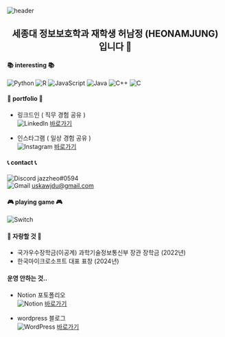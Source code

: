 
![header](https://capsule-render.vercel.app/api?type=waving&color=timeGradient&height=200&section=header&text=허남정's%20GitHub&fontSize=50&fontColor=black)


<h2 align="center"> 세종대 정보보호학과 재학생 허남정 (HEONAMJUNG) 입니다 👋 </h2>


#### <b>📚 interesting  📚 </b>  
![Python](https://img.shields.io/badge/python-3670A0?style=for-the-badge&logo=python&logoColor=ffdd54)
![R](https://img.shields.io/badge/r-%23276DC3.svg?style=for-the-badge&logo=r&logoColor=white)
![JavaScript](https://img.shields.io/badge/javascript-%23323330.svg?style=for-the-badge&logo=javascript&logoColor=%23F7DF1E)
![Java](https://img.shields.io/badge/java-%23ED8B00.svg?style=for-the-badge&logo=openjdk&logoColor=white)
![C++](https://img.shields.io/badge/c++-%2300599C.svg?style=for-the-badge&logo=c%2B%2B&logoColor=white)
![C](https://img.shields.io/badge/c-%2300599C.svg?style=for-the-badge&logo=c&logoColor=white)
  
  
#### <b>🏸 portfolio 🏸 </b> 

- 링크드인 ( 직무 경험 공유 )  
![LinkedIn](https://img.shields.io/badge/Linkedin-0A66C2.svg?style=for-the-badge&logo=Linkedin&logoColor=white) [바로가기](https://www.linkedin.com/in/%EB%82%A8%EC%A0%95-%ED%97%88-aaa144293/)

- 인스타그램 ( 일상 경험 공유 )  
 ![Instagram](https://img.shields.io/badge/Instagram-%23E4405F.svg?style=for-the-badge&logo=Instagram&logoColor=white) [바로가기](https://www.instagram.com/namjeong.h/)
  
#### <b>📞 contact 📞 </b> 
![Discord](https://img.shields.io/badge/Discord-%235865F2.svg?style=for-the-badge&logo=discord&logoColor=white) jazzheo#0594  
![Gmail](https://img.shields.io/badge/Gmail-D14836?style=for-the-badge&logo=gmail&logoColor=white) uskawjdu@gmail.com


#### <b>🎮 playing game 🎮 </b> 
![Switch](https://img.shields.io/badge/Switch-E60012?style=for-the-badge&logo=nintendo-switch&logoColor=white)  

#### <b>💯 자랑할 것 💯 </b>
- 국가우수장학금(이공계) 과학기술정보통신부 장관 장학금 (2022년)
- 한국마이크로소프트 대표 표창 (2024년)

#### 운영 안하는 것..
- Notion 포토폴리오  
![Notion](https://img.shields.io/badge/Notion-%23000000.svg?style=for-the-badge&logo=notion&logoColor=white) [바로가기](https://clammy-market-92c.notion.site/HEONAMJUNG-932656fdeeab487faf82c5ab62d575ff)
  

- wordpress 블로그  
![WordPress](https://img.shields.io/badge/WordPress-%23117AC9.svg?style=for-the-badge&logo=WordPress&logoColor=white) [바로가기](http://namjung.blog/)

